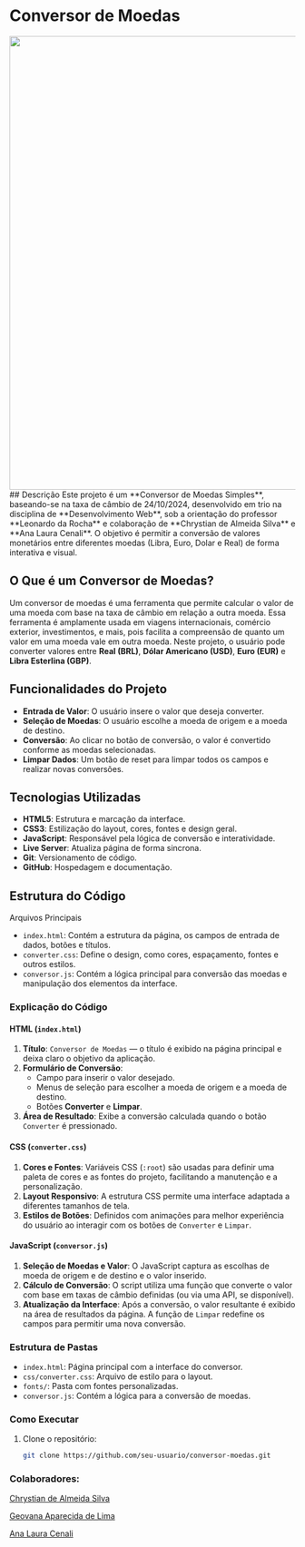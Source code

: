 # Conversor de Moedas
<div align= center>
<img src="Projeto-de-V%C3%ADdeo-1.gif" width="800px" >
</div>
## Descrição
Este projeto é um **Conversor de Moedas Simples**, baseando-se na taxa de câmbio de 24/10/2024, desenvolvido em trio na disciplina de **Desenvolvimento Web**,  sob a orientação do professor **Leonardo da Rocha** e colaboração de **Chrystian de Almeida Silva** e **Ana Laura Cenali**. O objetivo é permitir a conversão de valores monetários entre diferentes moedas (Libra, Euro, Dolar e Real) de forma interativa e visual. 

## O Que é um Conversor de Moedas?
Um conversor de moedas é uma ferramenta que permite calcular o valor de uma moeda com base na taxa de câmbio em relação a outra moeda. Essa ferramenta é amplamente usada em viagens internacionais, comércio exterior, investimentos, e mais, pois facilita a compreensão de quanto um valor em uma moeda vale em outra moeda. Neste projeto, o usuário pode converter valores entre **Real (BRL)**, **Dólar Americano (USD)**, **Euro (EUR)** e **Libra Esterlina (GBP)**.

## Funcionalidades do Projeto
- **Entrada de Valor**: O usuário insere o valor que deseja converter.
- **Seleção de Moedas**: O usuário escolhe a moeda de origem e a moeda de destino.
- **Conversão**: Ao clicar no botão de conversão, o valor é convertido conforme as moedas selecionadas.
- **Limpar Dados**: Um botão de reset para limpar todos os campos e realizar novas conversões.

## Tecnologias Utilizadas
- **HTML5**: Estrutura e marcação da interface.
- **CSS3**: Estilização do layout, cores, fontes e design geral.
- **JavaScript**: Responsável pela lógica de conversão e interatividade.
- **Live Server**: Atualiza página de forma sincrona.
- **Git**: Versionamento de código.
- **GitHub**: Hospedagem e documentação.

## Estrutura do Código
 
 Arquivos Principais
- `index.html`: Contém a estrutura da página, os campos de entrada de dados, botões e títulos.
- `converter.css`: Define o design, como cores, espaçamento, fontes e outros estilos.
- `conversor.js`: Contém a lógica principal para conversão das moedas e manipulação dos elementos da interface.

### Explicação do Código

#### HTML (`index.html`)
1. **Título**: `Conversor de Moedas` — o título é exibido na página principal e deixa claro o objetivo da aplicação.
2. **Formulário de Conversão**: 
   - Campo para inserir o valor desejado.
   - Menus de seleção para escolher a moeda de origem e a moeda de destino.
   - Botões **Converter** e **Limpar**.
3. **Área de Resultado**: Exibe a conversão calculada quando o botão `Converter` é pressionado.

#### CSS (`converter.css`)
1. **Cores e Fontes**: Variáveis CSS (`:root`) são usadas para definir uma paleta de cores e as fontes do projeto, facilitando a manutenção e a personalização.
2. **Layout Responsivo**: A estrutura CSS permite uma interface adaptada a diferentes tamanhos de tela.
3. **Estilos de Botões**: Definidos com animações para melhor experiência do usuário ao interagir com os botões de `Converter` e `Limpar`.

#### JavaScript (`conversor.js`)
1. **Seleção de Moedas e Valor**: O JavaScript captura as escolhas de moeda de origem e de destino e o valor inserido.
2. **Cálculo de Conversão**: O script utiliza uma função que converte o valor com base em taxas de câmbio definidas (ou via uma API, se disponível).
3. **Atualização da Interface**: Após a conversão, o valor resultante é exibido na área de resultados da página. A função de `Limpar` redefine os campos para permitir uma nova conversão.

### Estrutura de Pastas
- `index.html`: Página principal com a interface do conversor.
- `css/converter.css`: Arquivo de estilo para o layout.
- `fonts/`: Pasta com fontes personalizadas.
- `conversor.js`: Contém a lógica para a conversão de moedas.

### Como Executar
1. Clone o repositório:
   ```bash
   git clone https://github.com/seu-usuario/conversor-moedas.git
   ```



### Colaboradores:
[Chrystian de Almeida Silva](https://github.com/ESChrystian)

[Geovana Aparecida de Lima](https://github.com/Geovanaaplima?tab=repositories)

[Ana Laura Cenali](https://github.com/anacenali)